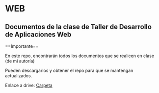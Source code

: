 # WEB

## Documentos de la clase de Taller de Desarrollo de Aplicaciones Web

==Importante==

En este repo, encontrarán todos los documentos que se realicen en clase (de mi autoría)

Pueden descargarlos y obtener el repo para que se mantengan actualizados.

Enlace a drive: [Carpeta](https://drive.google.com/drive/folders/1hwDB6zrw8WIswPUwsReQYu4gw0o6x9Fj?usp=drive_link)
